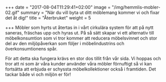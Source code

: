 +++
date = "2017-08-04T11:29:41+02:00"
image = "/img/hemmlis-mobler-02.gif"
summary = "När du vill byta ut ditt möblemang kommer vi och fixar det åt dig!"
title = "Återbruket"
weight = 5

+++
Möbler som hyrts ut återtas in i vårt cirkulära system för att på nytt saneras, fräschas upp och hyras ut. På så sätt skapar vi ett alternativ till möbelkonsumtion som vi tror kommer att reducera möbelsvinnet och stor del av den miljöpåverkan som följer i möbelindustrins och överkonsumtionens spår.

För att detta ska fungera krävs en stor dos tillit från vår sida. Vi hoppas och tror att ni som är våra kunder använder våra möbler förnuftigt så vi kan fortsätta att erbjuda er schyssta möbelkollektioner också i framtiden. Det tackar både vi och miljön er för! 